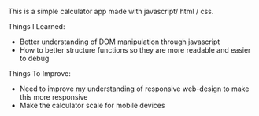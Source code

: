 This is a simple calculator app made with javascript/ html / css.

Things I Learned:

- Better understanding of DOM manipulation through javascript
- How to better structure functions so they are more readable and easier to debug

Things To Improve:

- Need to improve my understanding of responsive web-design to make this more responsive
- Make the calculator scale for mobile devices
